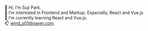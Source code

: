 👋 Hi, I’m Suji Park.    
👀 I’m interested in Frontend and Markup. Especially, React and Vue.js    
🌱 I’m currently learning React and Vue.js.   
📫 wind_s01@naver.com.   
